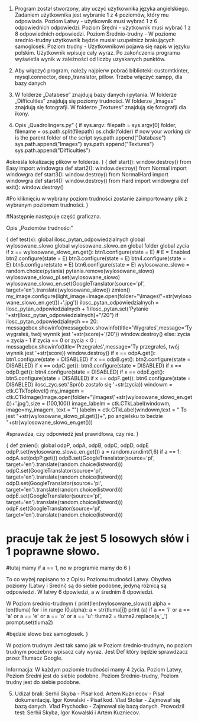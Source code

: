 1. Program został stworzony, aby uczyć użytkownika języka angielskiego. Zadaniem użytkownika jest wybranie 1 z 4 poziomów, który mu odpowiada.
   Poziom Latwy - użytkownik musi wybrać 1 z 6 odpowiednich odpowiedzi.
   Poziom Średni - użytkownik musi wybrać 1 z 8 odpowiednich odpowiedzi.
   Poziom Średnio-trudny - W poziome srednio-trudny użytkownik będzie musiał uzupełnicz brakujących samoglosek.
   Poziom trudny - Użytkownikowi pojawa się napis w języku polskim. Użytkownik wpisuje cały wyraz.
   Po zakończenia programu wyświetla wynik w zależności od liczby uzyskanych punktów.

2. Aby włączyć program, należy najpierw pobrać biblioteki: customtkinter, mysql.connector, deep_translator, pillow.
   Trzeba włączyć xampp, dla bazy danych


4. W folderze „Databese” znajdują bazy danych i pytania.
   W folderze „Difficulties” znajdują się poziomy trudności.
   W folderze „Images” znajdują się fotografji.
   W folderze „Textures” znajdują się fotografji dla ikony.

5. Opis
   „Quadrolingers.py”
{
   if sys.argv:
    filepath = sys.argv[0]
    folder, filename = os.path.split(filepath)
    os.chdir(folder) # now your working dir is the parent folder of the script
sys.path.append("Database")
sys.path.append("Images")
sys.path.append("Textures")
sys.path.append("Difficulties")

#określa lokalizację plików w folderze.
}
{
def start():
    window.destroy()
    from Easy import windowgra
def start2():
    window.destroy()
    from Normal import windowgra
def start3():
    window.destroy()
    from NormalHard import windowgra
def start4():
    window.destroy()
    from Hard import windowgra
def exit():
    window.destroy()

#Po kliknięciu w wybrany poziom trudności zostanie zaimportowany plik z wybranym poziomem trudności.
}

#Następnie następuje część graficzna.



Opis
„Poziomów trudności”


{
def test(x):
    global ilosc_pytan_odpowiedzialnych
    global wylosowane_slowo
    global wylosowane_slowo_en
    global folder
    global zycia
    if x == wylosowane_slowo_en.get():
        btn1.configure(state = E) # E = Enabled
        btn2.configure(state = E)
        btn3.configure(state = E)
        btn4.configure(state = E)
        btn5.configure(state = E)
        btn6.configure(state = E)
        wylosowane_slowo = random.choice(pytania)
        pytania.remove(wylosowane_slowo)
        wylosowane_slowo_pl.set(wylosowane_slowo)
        wylosowane_slowo_en.set(GoogleTranslator(source='pl', target='en').translate(wylosowane_slowo))
        zmien()
        my_image.configure(light_image=Image.open(folder+"\Images\\"+str(wylosowane_slowo_en.get())+'.jpg'))
        ilosc_pytan_odpowiedzialnych = ilosc_pytan_odpowiedzialnych + 1
        ilosc_pytan.set('Pytanie '+str(ilosc_pytan_odpowiedzialnych)+"/20")
        if ilosc_pytan_odpowiedzialnych == 20:
            messagebox.showinfo(messagebox.showinfo(title='Wygrałeś',message='Ty wygrałeś, twój wynnik jest '+str(score)+'/20'))
            window.destroy()
    else:
        zycia = zycia - 1
        if zycia == 0 or zycia < 0 :
            messagebox.showinfo(title='Przegrałeś',message='Ty przegrałeś, twój wynnik jest '+str(score))
            window.destroy()
        if x == odpA.get():
            btn1.configure(state = DISABLED)
        if x == odpB.get():
            btn2.configure(state = DISABLED)
        if x == odpC.get():
            btn3.configure(state = DISABLED)
        if x == odpD.get():
            btn4.configure(state = DISABLED)
        if x == odpE.get():
            btn5.configure(state = DISABLED)
        if x == odpF.get():
            btn6.configure(state = DISABLED)
        ilosc_zyc.set('Sprób zostało się '+str(zycia))
        windowm = ctk.CTkToplevel()
        my_imagem = ctk.CTkImage(Image.open(folder+"\Images\\"+str(wylosowane_slowo_en.get())+'.jpg'),size = (100,100))
        image_labelm = ctk.CTkLabel(windowm, image=my_imagem, text = "")
        labelm = ctk.CTkLabel(windowm,text = " To jest "+str(wylosowane_slowo_pl.get())+", po angielsku to bedzie "+str(wylosowane_slowo_en.get()))

#sprawdza, czy odpowiedź jest prawidłowa, czy nie.
}

{
def zmien():
    global odpP, odpA, odpB, odpC, odpD, odpE
    odpP.set(wylosowane_slowo_en.get())
    a = random.randint(1,6)
    if a == 1:
        odpA.set(odpP.get())
        odpB.set(GoogleTranslator(source='pl', target='en').translate(random.choice(listword)))
        odpC.set(GoogleTranslator(source='pl', target='en').translate(random.choice(listword)))
        odpD.set(GoogleTranslator(source='pl', target='en').translate(random.choice(listword)))
        odpE.set(GoogleTranslator(source='pl', target='en').translate(random.choice(listword)))
        odpF.set(GoogleTranslator(source='pl', target='en').translate(random.choice(listword)))


# pracuje tak że jest 5 losowych słów i 1 poprawne słowo.
#tutaj mamy if a == 1, no w programie mamy do 6
}

To co wyżej napisano to z Opisu Poziomu trudności Latwy. Obydwa poziomy (Latwy i Średni) są do siebie podobne, jedyną różnicą są odpowiedzi. W latwy 6 dpowiedzi, a w średnim 8 dpowiedzi.


W Poziom średnio-trudnym
{
print(len(wylosowane_slowo))
alpha = len(tluma)
for i in range (0,alpha):
    a = str(tluma[i])
    print (a)
    if a == 'i' or a == 'a' or a == 'e' or a == 'o' or a == 'u':
        tluma2 = tluma2.replace(a,'_')
prompt.set(tluma2)

#będzie slowo bez samoglosek.
}

W poziom trudnym 
Jest tak samo jak w Poziom średnio-trudnym, no poziom trudnym poczebno wpisacz cały wyraz.
Jest Def który będzie sprawdzacz przez Tłumacz Google.




Informacja: 
W każdym poziomie trudności mamy 4 życia.
 Poziom Latwy, Poziom Średni jest do siebie podobne.
 Poziom Średnio-trudny, Poziom trudny jest do siebie podobne.


5. Udizał brali:
Serhii Skyba - Pisał kod.
Artem Kuzniecov - Pisał dokumentację.
Igor Kowalski - Pisał kod.
Vlad Stoliar - Zajmował się bazą danych.
Vlad Prychodko - Zajmował się bazą danych.
Prowodzil test: Serhii Skyba, Igor Kowalski i Artem Kuzniecov.    
